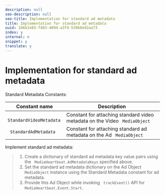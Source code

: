 ```yaml
---
description: null
seo-description: null
seo-title: Implementation for standard ad metadata
title: Implementation for standard ad metadata
uuid: 1b6b1e03-f483-409d-a3f4-539b6e92aa73
index: y
internal: n
snippet: y
translate: y
---
```


# Implementation for standard ad metadata

Standard Metadata Constants: 



|  Constant name  | Description  |
|---|---|
|  ` StandardVideoMetadata`  | Constant for attaching standard video metadata on the Video ` MediaObject`  |
|  ` StandardAdMetadata`  | Constant for attaching standard ad metadata on the Ad ` MediaObject`  |

Implement standard ad metadata:

>1. Create a dictionary of standard ad metadata key value pairs using the ` MediaHeartbeat.AdMetadataKeys` specified above.
>1. Set the standard ad metadata dictionary on the Ad Object ` MediaObject` instance using the Standard Metadata constant for ad metadata.
>1. Provide this Ad Object while invoking ` trackEvent()` API for ` MediaHeartbeat.Event.Start`.
